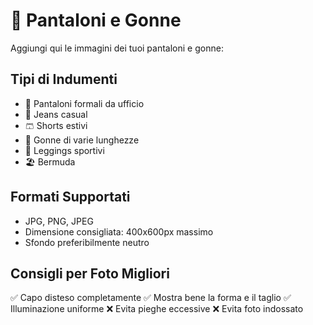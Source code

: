 # 👖 Pantaloni e Gonne

Aggiungi qui le immagini dei tuoi pantaloni e gonne:

## Tipi di Indumenti
- 👔 Pantaloni formali da ufficio
- 👖 Jeans casual
- 🩳 Shorts estivi
- 👗 Gonne di varie lunghezze
- 🏃 Leggings sportivi
- 🏖️ Bermuda

## Formati Supportati
- JPG, PNG, JPEG
- Dimensione consigliata: 400x600px massimo
- Sfondo preferibilmente neutro

## Consigli per Foto Migliori
✅ Capo disteso completamente
✅ Mostra bene la forma e il taglio
✅ Illuminazione uniforme
❌ Evita pieghe eccessive
❌ Evita foto indossato